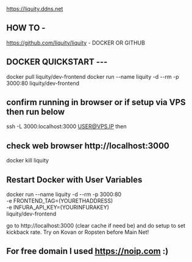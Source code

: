 https://liquity.ddns.net




## HOW TO - 

https://github.com/liquity/liquity - DOCKER OR GITHUB 

## DOCKER QUICKSTART ---


docker pull liquity/dev-frontend
docker run --name liquity -d --rm -p 3000:80 liquity/dev-frontend

## confirm running in browser or if setup via VPS then run below 
 
 ssh -L 3000:localhost:3000 USER@VPS.IP then 
 
## check web browser http://localhost:3000
 
 docker kill liquity
 
## Restart Docker with User Variables
 
 docker run --name liquity -d --rm -p 3000:80 \
  -e FRONTEND_TAG=(YOURETHADDRESS) \
  -e INFURA_API_KEY=(YOURINFURAKEY) \
  liquity/dev-frontend
  
  go to http://localhost:3000 (clear cache if need be) and do setup to set kickback rate. Try on Kovan or Ropsten before Main Net! 
  
  ## For free domain I used https://noip.com :) 
